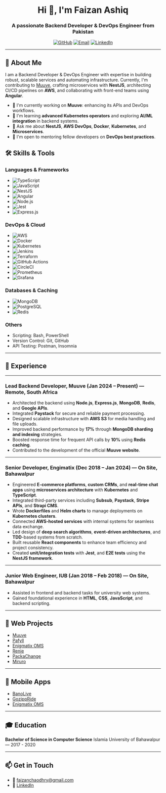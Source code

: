 <h1 align="center">Hi 👋, I'm Faizan Ashiq</h1>
<h3 align="center">A passionate Backend Developer & DevOps Engineer from Pakistan</h3>

<p align="center">
  <a href="https://github.com/faizanashiq"><img src="https://img.shields.io/badge/GitHub-%23121011.svg?style=for-the-badge&logo=github&logoColor=white" alt="GitHub"></a>
  <a href="mailto:faizanchaodhry@gmail.com"><img src="https://img.shields.io/badge/Email-%23D14836.svg?style=for-the-badge&logo=gmail&logoColor=white" alt="Email"></a>
  <a href="https://linkedin.com/in/faizan-ashiq"><img src="https://img.shields.io/badge/LinkedIn-%230077B5.svg?style=for-the-badge&logo=linkedin&logoColor=white" alt="LinkedIn"></a>
</p>

---

## 🚀 About Me

I am a Backend Developer & DevOps Engineer with expertise in building robust, scalable services and automating
infrastructure. Currently, I'm contributing to [Muuve](https://muuve.co.za), crafting microservices with **NestJS**,
architecting CI/CD pipelines on **AWS**, and collaborating with front-end teams using **Angular**.

- 🔭 I'm currently working on **Muuve**: enhancing its APIs and DevOps workflows.
- 🌱 I'm learning **advanced Kubernetes operators** and exploring **AI/ML integration** in backend systems.
- 💬 Ask me about **NestJS**, **AWS DevOps**, **Docker**, **Kubernetes**, and **Microservices**.
- 👯 I'm open to mentoring fellow developers on **DevOps best practices**.

## 🛠️ Skills & Tools

### Languages & Frameworks

- ![TypeScript](https://img.shields.io/badge/TypeScript-%23007ACC.svg?style=flat-square&logo=typescript&logoColor=white)
- ![JavaScript](https://img.shields.io/badge/JavaScript-%23F7DF1E.svg?style=flat-square&logo=javascript&logoColor=black)
- ![NestJS](https://img.shields.io/badge/NestJS-E0234E.svg?style=flat-square&logo=nestjs&logoColor=white)
- ![Angular](https://img.shields.io/badge/Angular-DD0031.svg?style=flat-square&logo=angular&logoColor=white)
- ![Node.js](https://img.shields.io/badge/Node.js-339933.svg?style=flat-square&logo=nodedotjs&logoColor=white)
- ![Jest](https://img.shields.io/badge/Jest-%23C21325.svg?style=flat-square&logo=jest&logoColor=white)
- ![Express.js](https://img.shields.io/badge/Express.js-%23404d59.svg?style=flat-square&logo=express&logoColor=white)

### DevOps & Cloud

- ![AWS](https://img.shields.io/badge/AWS-%23FF9900.svg?style=flat-square&logo=amazonaws&logoColor=white)
- ![Docker](https://img.shields.io/badge/Docker-%2302497B.svg?style=flat-square&logo=docker&logoColor=white)
- ![Kubernetes](https://img.shields.io/badge/Kubernetes-%2313264F.svg?style=flat-square&logo=kubernetes&logoColor=white)
- ![Jenkins](https://img.shields.io/badge/Jenkins-%23D24939.svg?style=flat-square&logo=jenkins&logoColor=white)
- ![Terraform](https://img.shields.io/badge/Terraform-%235835CC.svg?style=flat-square&logo=terraform&logoColor=white)
- ![GitHub Actions](https://img.shields.io/badge/GitHub%20Actions-%232671E5.svg?style=flat-square&logo=githubactions&logoColor=white)
- ![CircleCI](https://img.shields.io/badge/CircleCI-%23161616.svg?style=flat-square&logo=circleci&logoColor=white)
- ![Prometheus](https://img.shields.io/badge/Prometheus-%23E6522C.svg?style=flat-square&logo=prometheus&logoColor=white)
- ![Grafana](https://img.shields.io/badge/Grafana-%23F46800.svg?style=flat-square&logo=grafana&logoColor=white)

### Databases & Caching

- ![MongoDB](https://img.shields.io/badge/MongoDB-%2347A248.svg?style=flat-square&logo=mongodb&logoColor=white)
- ![PostgreSQL](https://img.shields.io/badge/PostgreSQL-%23336791.svg?style=flat-square&logo=postgresql&logoColor=white)
- ![Redis](https://img.shields.io/badge/Redis-%23DC382D.svg?style=flat-square&logo=redis&logoColor=white)

### Others

- Scripting: Bash, PowerShell
- Version Control: Git, GitHub
- API Testing: Postman, Insomnia

---

## 💼 Experience

---

### Lead Backend Developer, Muuve (Jan 2024 – Present) — Remote, South Africa

- Architected the backend using **Node.js**, **Express.js**, **MongoDB**, **Redis**, and **Google APIs**.
- Integrated **Paystack** for secure and reliable payment processing.
- Designed scalable infrastructure with **AWS S3** for media handling and file uploads.
- Improved backend performance by **17%** through **MongoDB sharding and indexing** strategies.
- Boosted response time for frequent API calls by **10%** using **Redis caching**.
- Contributed to the development of the official **Muuve website**.

---

### Senior Developer, Engimatix (Dec 2018 – Jan 2024) — On Site, Bahawalpur

- Engineered **E-commerce platforms**, **custom CRMs**, and **real-time chat apps** using **microservices architecture**
  with **Kubernetes** and **TypeScript**.
- Integrated third-party services including **Subsub**, **Paystack**, **Stripe APIs**, and **Strapi CMS**.
- Wrote **Dockerfiles** and **Helm charts** to manage deployments on **Kubernetes clusters**.
- Connected **AWS-hosted services** with internal systems for seamless data exchange.
- Led design of **deep search algorithms**, **event-driven architectures**, and **TDD**-based systems from scratch.
- Built reusable **React components** to enhance team efficiency and project consistency.
- Created **unit/integration tests** with **Jest**, and **E2E tests** using the **NestJS framework**.

---

### Junior Web Engineer, IUB (Jan 2018 – Feb 2018) — On Site, Bahawalpur

- Assisted in frontend and backend tasks for university web systems.
- Gained foundational experience in **HTML**, **CSS**, **JavaScript**, and backend scripting.

---

## 📂 Web Projects

- [Muuve](https://muuve.co.za/)
- [Pafyll](https://pafyll.com/en-NO)
- [Enigmatix OMS](https://www.oms.enigmatix.co/)
- [Renie](https://www.renie.io/)
- [PackaChange](https://packachange.com/)
- [Miruro](https://www.miruro.tv/)

---

## 📱 Mobile Apps

- [BanoLive](https://play.google.com/store/apps/details?id=com.bano.live&hl=en)
- [GozippRide](https://apps.apple.com/us/app/gozippride/id6742736541)
- [Enigmatix OMS](https://play.google.com/store/apps/details?id=com.enigmatix.punchinout&hl=en&gl=US)

---

## 🎓 Education

**Bachelor of Science in Computer Science** Islamia University of Bahawalpur — 2017 - 2020

---

## 📫 Get in Touch

- 📧 faizanchaodhry@gmail.com
- 🔗 [LinkedIn](https://linkedin.com/in/faizan-ashiq)

